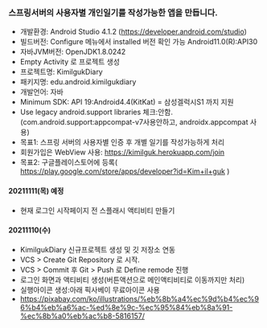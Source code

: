 ### 스프링서버의 사용자별 개인일기를 작성가능한 앱을 만듭니다.
- 개발환경: Android Studio 4.1.2 (https://developer.android.com/studio)
- 빌드버전: Configure 메뉴에서 installed 버전 확인 가능 Android11.0(R):API30
- 자바JVM버전: OpenJDK1.8.0242
- Empty Activity 로 프로젝트 생성
- 프로젝트명: KimilgukDiary
- 패키지명: edu.android.kimilgukdiary
- 개발언어: 자바
- Minimum SDK: API 19:Android4.4(KitKat) = 삼성겔럭시S1 까지 지원
- Use legacy android.support libraries 체크:안함.(com.android.support:appcompat-v7사용안하고, androidx.appcompat 사용)
- 목표1: 스프링 서버의 사용자별 인증 후 개별 일기를 작성가능하게 처리
- 회원가입은 WebView 사용: https://kimilguk.herokuapp.com/join
- 목표2: 구글플레이스토어에 등록( https://play.google.com/store/apps/developer?id=Kim+il+guk )

#### 20211111(목) 예정
- 현재 로그인 시작페이지 전 스플래시 액티비티 만들기

#### 20211110(수)
- KimilgukDiary 신규프로젝트 생성 및 깃 저장소 연동
- VCS > Create Git Repository 로 시작.
- VCS > Commit 후 Git > Push 로  Define remode 진행
- 로그인 화면과 액티비티 생성(버튼액션으로 메인액티비티로 이동까지만 처리)
- 실행아이콘 생성:아래 픽사베이 무료아이콘 사용
- https://pixabay.com/ko/illustrations/%eb%8b%a4%ec%9d%b4%ec%96%b4%eb%a6%ac-%ed%8e%9c-%ec%95%84%eb%8a%91-%ec%8b%a0%eb%ac%b8-5816157/